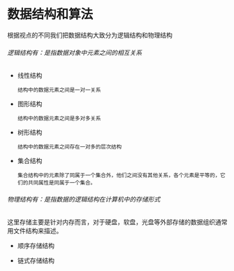 # 数据结构和算法

根据视点的不同我们把数据结构大致分为逻辑结构和物理结构

###### 逻辑结构有：是指数据对象中元素之间的相互关系
* 线性结构

      结构中的数据元素之间是一对一关系
* 图形结构

      结构中的数据元素之间是多对多关系
* 树形结构

      结构中的数据元素之间存在一对多的层次结构
* 集合结构

      集合结构中的元素除了同属于一个集合外，他们之间没有其他关系，各个元素是平等的，它们的共同属性是同属于一个集合。


###### 物理结构有：是指数据的逻辑结构在计算机中的存储形式

这里存储主要是针对内存而言，对于硬盘，软盘，光盘等外部存储的数据组织通常用文件结构来描述。<br>

* 顺序存储结构

      
* 链式存储结构
